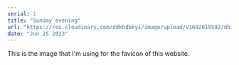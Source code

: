 ```yaml
---
serial: 1
title: "Sunday evening"
url: "https://res.cloudinary.com/ddkhdbkyi/image/upload/v1692619592/dhirajgagrai.dev/sunday-evening_ji8mdm.jpg"
date: "Jun 25 2023"
---
```


<p>This is the image that I'm using for the favicon of this website.</p>